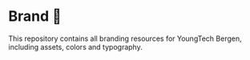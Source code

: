 # Brand 🎨

This repository contains all branding resources for YoungTech Bergen, including assets, colors and typography.
